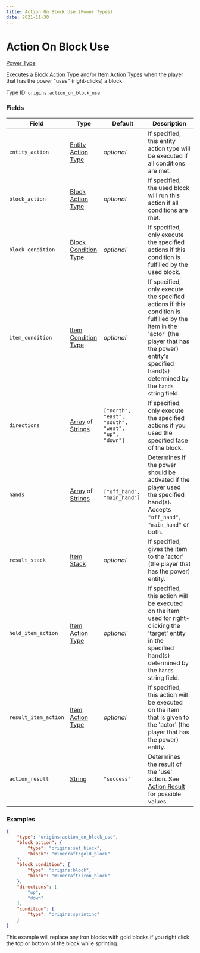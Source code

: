 ```yaml
---
title: Action On Block Use (Power Types)
date: 2021-11-30
---
```


# Action On Block Use

[Power Type](../power_types.md)

Executes a [Block Action Type](../bientity_action_types.md) and/or [Item Action Types](../item_action_types.md) when the player that has the power "uses" (right-clicks) a block.

Type ID: `origins:action_on_block_use`


### Fields

Field | Type | Default | Description
------|------|---------|-------------
`entity_action` | [Entity Action Type](../entity_action_types.md) | _optional_ | If specified, this entity action type will be executed if all conditions are met.
`block_action` | [Block Action Type](../block_action_types.md) | _optional_ | If specified, the used block will run this action if all conditions are met.
`block_condition` | [Block Condition Type](../block_condition_types.md) | _optional_ | If specified, only execute the specified actions if this condition is fulfilled by the used block.
`item_condition` | [Item Condition Type](../item_condition_types.md) | _optional_ | If specified, only execute the specified actions if this condition is fulfilled by the item in the 'actor' (the player that has the power) entity's specified hand(s) determined by the `hands` string field.
`directions` |[Array](../data_types/array.md) of [Strings](../data_types/string.md) | `["north", "east", "south", "west", "up", "down"]` | If specified, only execute the specified actions if you used the specified face of the block.
`hands` | [Array](../data_types/array.md) of [Strings](../data_types/string.md) | `["off_hand", "main_hand"]` | Determines if the power should be activated if the player used the specified hand(s). Accepts `"off_hand"`, `"main_hand"` or both.
`result_stack` | [Item Stack](../data_types/item_stack.md) | _optional_ | If specified, gives the item to the 'actor' (the player that has the power) entity.
`held_item_action` | [Item Action Type](../item_action_types.md) | _optional_ | If specified, this action will be executed on the item used for right-clicking the 'target' entity in the specified hand(s) determined by the `hands` string field.
`result_item_action` | [Item Action Type](../item_action_types.md) | _optional_ | If specified, this action will be executed on the item that is given to the 'actor' (the player that has the power) entity.
`action_result` | [String](../data_types/string.md) | `"success"` | Determines the result of the 'use' action. See [Action Result](../../misc/extras/action_result.md) for possible values.


### Examples

```json
{
	"type": "origins:action_on_block_use",
	"block_action": {
		"type": "origins:set_block",
		"block": "minecraft:gold_block"
	},
	"block_condition": {
		"type": "origins:block",
		"block": "minecraft:iron_block"
	},
	"directions": [
		"up",
		"down"
	],
	"condition": {
		"type": "origins:sprinting"
	}
}
```

This example will replace any iron blocks with gold blocks if you right click the top or bottom of the block while sprinting.
